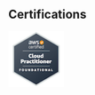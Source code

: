 ## Certifications

<a href="https://www.credly.com/badges/26972627-50db-4b01-953a-90473723700b/public_url" target="_blank">
  <img src="img/aws-certified-cloud-practitioner.png" alt="AWS Certified Cloud Practitioner" style="width: 100px; height: 100px;"
</a>
